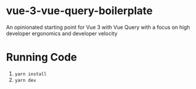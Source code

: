 # vue-3-vue-query-boilerplate
An opinionated starting point for Vue 3 with Vue Query with a focus on high developer ergonomics and developer velocity

# Running Code
1. `yarn install`
1. `yarn dev`
